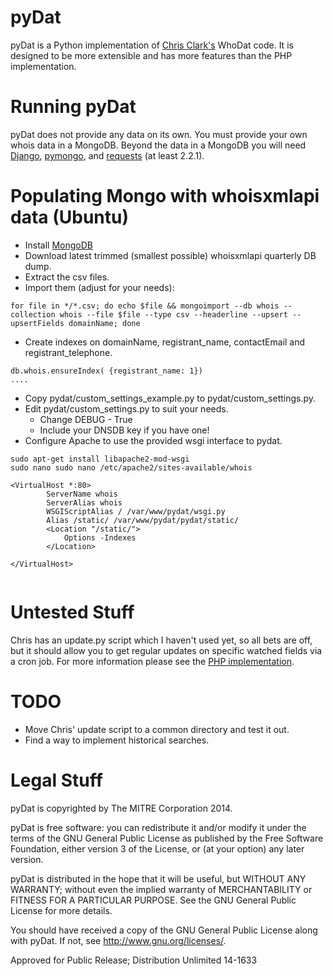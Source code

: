 pyDat
=====

pyDat is a Python implementation of [Chris Clark's](https://github.com/Xen0ph0n)
WhoDat code. It is designed to be more extensible and has more features than
the PHP implementation.

Running pyDat
=============

pyDat does not provide any data on its own. You must provide your own whois
data in a MongoDB. Beyond the data in a MongoDB you will need
[Django](https://djangoproject.com), [pymongo](https://pypi.python.org/pypi/pymongo/),
and [requests](https://pypi.python.org/pypi/requests) (at least 2.2.1).

Populating Mongo with whoisxmlapi data (Ubuntu)
======================================

- Install [MongoDB](http://docs.mongodb.org/manual/tutorial/install-mongodb-on-ubuntu/)
- Download latest trimmed (smallest possible) whoisxmlapi quarterly DB dump.
- Extract the csv files.
- Import them (adjust for your needs):
```
for file in */*.csv; do echo $file && mongoimport --db whois --collection whois --file $file --type csv --headerline --upsert --upsertFields domainName; done
```
- Create indexes on domainName, registrant_name, contactEmail and registrant_telephone.
```
db.whois.ensureIndex( {registrant_name: 1})
....
```
- Copy pydat/custom_settings_example.py to pydat/custom_settings.py.
- Edit pydat/custom_settings.py to suit your needs.
  - Change DEBUG - True
  - Include your DNSDB key if you have one!
- Configure Apache to use the provided wsgi interface to pydat.
```
sudo apt-get install libapache2-mod-wsgi
sudo nano sudo nano /etc/apache2/sites-available/whois

<VirtualHost *:80>
        ServerName whois
        ServerAlias whois
        WSGIScriptAlias / /var/www/pydat/wsgi.py
        Alias /static/ /var/www/pydat/pydat/static/
        <Location "/static/">
            Options -Indexes
        </Location>

</VirtualHost>


```
Untested Stuff
=============

Chris has an update.py script which I haven't used yet, so all bets are off,
but it should allow you to get regular updates on specific watched fields via
a cron job. For more information please see the [PHP implementation](../master/whodat).

TODO
====

- Move Chris' update script to a common directory and test it out.
- Find a way to implement historical searches.

Legal Stuff
===========

pyDat is copyrighted by The MITRE Corporation 2014.

pyDat is free software: you can redistribute it and/or modify it under the
terms of the GNU General Public License as published by the Free Software
Foundation, either version 3 of the License, or (at your option) any later
version.

pyDat is distributed in the hope that it will be useful, but WITHOUT ANY
WARRANTY; without even the implied warranty of MERCHANTABILITY or FITNESS
FOR A PARTICULAR PURPOSE. See the GNU General Public License for more
details.

You should have received a copy of the GNU General Public License along
with pyDat. If not, see http://www.gnu.org/licenses/.

Approved for Public Release; Distribution Unlimited 14-1633
